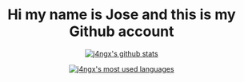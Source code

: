 <h1 align="center"> Hi my name is Jose and this is my Github account </h1>

<p align="center">
  <a href="https://github.com/j4ngx"><img src="https://github-readme-stats.vercel.app/api?username=j4ngx&show_icons=true&theme=gruvbox&include_all_commits=true&bg_color=0000" alt="j4ngx's github stats"></a>
</p>

<p align="center">
  <a href="https://github.com/j4ngx?tab=repositories"><img src="https://github-readme-stats.vercel.app/api/top-langs/?username=j4ngx&hide=javascript,scss,dockerfile,css,html&exclude_repo=config_files&&theme=gruvbox&bg_color=0000" alt="j4ngx's most used languages"></a>
</p>
